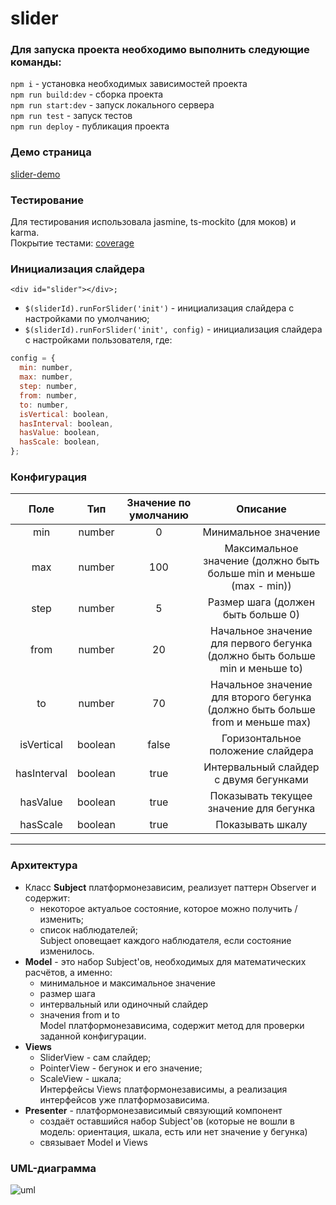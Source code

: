 # slider
### Для запуска проекта необходимо выполнить следующие команды:<br/>
`npm i` - установка необходимых зависимостей проекта<br/>
`npm run build:dev` - сборка проекта<br/>
`npm run start:dev` - запуск локального сервера<br/>
`npm run test` - запуск тестов<br/>
`npm run deploy` - публикация проекта

### Демо страница<br/>
[slider-demo](https://alyonafomenkova.github.io/slider/demo.html)
### Тестирование<br/>
Для тестирования использовала jasmine, ts-mockito (для моков) и karma.<br/>
Покрытие тестами: [coverage](https://alyonafomenkova.github.io/slider/coverage/index.html)<br/>

### Инициализация слайдера<br/>
`<div id="slider"></div>;`
- `$(sliderId).runForSlider('init')` - инициализация слайдера с настройками по умолчанию;<br/>
- `$(sliderId).runForSlider('init', config)` - инициализация слайдера с настройками пользователя, где:<br/>
```javascript
config = {
  min: number,
  max: number,
  step: number,
  from: number,
  to: number,
  isVertical: boolean,
  hasInterval: boolean,
  hasValue: boolean,
  hasScale: boolean,
};
```
### Конфигурация
Поле | Тип | Значение по умолчанию | Описание
:------------: | :-------------: | :-------------: | :-------------:
min | number | 0 | Минимальное значение
max | number | 100 | Максимальное значение (должно быть больше min и меньше (max - min))
step | number | 5 | Размер шага (должен быть больше 0)
from | number | 20 | Начальное значение для первого бегунка (должно быть больше min и меньше to)
to | number | 70 | Начальное значение для второго бегунка (должно быть больше from и меньше max)
isVertical | boolean | false | Горизонтальное положение слайдера
hasInterval | boolean | true | Интервальный слайдер с двумя бегунками
hasValue | boolean | true | Показывать текущее значение для бегунка
hasScale | boolean | true | Показывать шкалу

---
### Архитектура
- Класс **Subject** платформонезависим, реализует паттерн Observer и содержит:
  - некоторое актуальое состояние, которое можно получить / изменить;
  - список наблюдателей;<br/>
Subject оповещает каждого наблюдателя, если состояние изменилось.  
- **Model** - это набор Subject'ов, необходимых для математических расчётов, а именно:
  - минимальное и максимальное значение
  - размер шага
  - интервальный или одиночный слайдер
  - значения from и to<br/>
Model платформонезависима, содержит метод для проверки заданной конфигурации.
- **Views**
  - SliderView - сам слайдер;
  - PointerView - бегунок и его значение;
  - ScaleView - шкала;<br/>
  Интерфейсы Views платформонезависимы, а реализация интерфейсов уже платформозависима.
- **Presenter** - платформонезависимый связующий компонент
  - создаёт оставшийся набор Subject'ов (которые не вошли в модель: ориентация, шкала, есть или нет значение у бегунка)
  - связывает Model и Views
### UML-диаграмма
![uml](https://alyonafomenkova.github.io/slider/assets/uml.jpeg)

